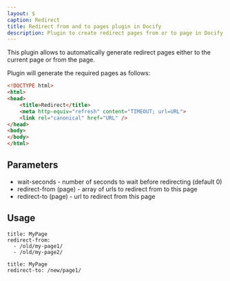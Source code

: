 ```yaml
---
layout: $
caption: Redirect
title: Redirect from and to pages plugin in Docify
description: Plugin to create redirect pages from or to page in Docify
---
```

This plugin allows to automatically generate redirect pages either to the current page or from the page.

Plugin will generate the required pages as follows:

~~~ html
<!DOCTYPE html>
<html>
<head>
    <title>Redirect</title>
    <meta http-equiv="refresh" content="TIMEOUT; url=URL">
    <link rel="canonical" href="URL" />
</head>
<body>
</body>
</html>
~~~

## Parameters

* wait-seconds - number of seconds to wait before redirecting (default 0)
* redirect-from (page) - array of urls to redirect from to this page
* redirect-to (page) - url to redirect from this page

## Usage

~~~
title: MyPage
redirect-from:
  - /old/my-page1/
  - /old/my-page2/
~~~

~~~
title: MyPage
redirect-to: /new/page1/
~~~